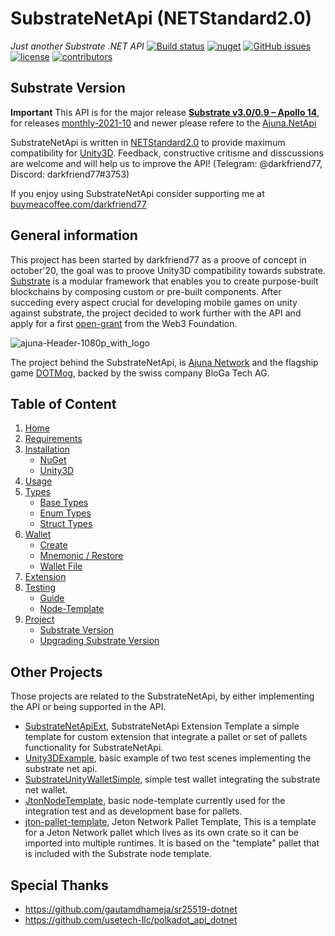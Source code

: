 # SubstrateNetApi (NETStandard2.0)
*Just another Substrate .NET API* 
[![Build status](https://ci.appveyor.com/api/projects/status/jsei7yv376en17rr?svg=true)](https://ci.appveyor.com/project/darkfriend77/substratenetapi)
[![nuget](https://img.shields.io/nuget/v/SubstrateNetApi)](https://ci.appveyor.com/project/darkfriend77/substratenetapi/build/artifacts)
[![GitHub issues](https://img.shields.io/github/issues/darkfriend77/SubstrateNetApi.svg)](https://github.com/darkfriend77/SubstrateNetApi/issues)
[![license](https://img.shields.io/github/license/darkfriend77/SubstrateNetApi)](https://github.com/darkfriend77/SubstrateNetApi/blob/origin/LICENSE)
[![contributors](https://img.shields.io/github/contributors/darkfriend77/SubstrateNetApi)](https://github.com/darkfriend77/SubstrateNetApi/graphs/contributors)

## Substrate Version
**Important** This API is for the major release [**Substrate v3.0/0.9 – Apollo 14**](https://github.com/paritytech/substrate/releases/tag/v3.0.0), for releases [monthly-2021-10](https://github.com/paritytech/substrate/releases/tag/monthly-2021-10) and newer please refere to the [Ajuna.NetApi](https://github.com/ajuna-network/Ajuna.NetApi)

SubstrateNetApi is written in [NETStandard2.0](https://docs.microsoft.com/en-us/dotnet/standard/net-standard) to provide maximum compatibility for [Unity3D](https://docs.unity3d.com/2020.2/Documentation/Manual/dotnetProfileSupport.html). Feedback, constructive critisme and disscussions are welcome and will help us to improve the API! (Telegram: @darkfriend77, Discord: darkfriend77#3753)

If you enjoy using SubstrateNetApi consider supporting me at [buymeacoffee.com/darkfriend77](https://www.buymeacoffee.com/darkfriend77)

## General information

This project has been started by darkfriend77 as a proove of concept in october'20, the goal was to proove Unity3D compatibility towards substrate. [Substrate](https://substrate.dev/) is a modular framework that enables you to create purpose-built blockchains by composing custom or pre-built components. After succeding every aspect crucial for developing mobile games on unity against substrate, the project decided to work further with the API and apply for a first [open-grant](https://github.com/w3f/Grants-Program/blob/master/applications/dotmog.md) from the Web3 Foundation.

![ajuna-Header-1080p_with_logo](https://user-images.githubusercontent.com/17710198/136851142-2e4158ff-a6a7-4d26-9ea5-9833d62da3fa.png)

The project behind the SubstrateNetApi, is [Ajuna Network](https://ajuna.io/) and the flagship game [DOTMog](dotmog.com), backed by the swiss company BloGa Tech AG.

## Table of Content

1. [Home](https://github.com/JetonNetwork/SubstrateNetApi/wiki)  
1. [Requirements](https://github.com/JetonNetwork/SubstrateNetApi/wiki/Requirements)  
1. [Installation](https://github.com/JetonNetwork/SubstrateNetApi/wiki/Installation)
   - [NuGet](https://github.com/JetonNetwork/SubstrateNetApi/wiki/Installation#substrate-in-net)
   - [Unity3D](https://github.com/JetonNetwork/SubstrateNetApi/wiki/Installation#substrate-in-unity3d)  
1. [Usage](https://github.com/JetonNetwork/SubstrateNetApi/wiki/Usage)  
1. [Types](https://github.com/JetonNetwork/SubstrateNetApi/wiki/Types#types)
   - [Base Types](https://github.com/JetonNetwork/SubstrateNetApi/wiki/Types#base-types)
   - [Enum Types](https://github.com/JetonNetwork/SubstrateNetApi/wiki/Types#enum-types)
   - [Struct Types](https://github.com/JetonNetwork/SubstrateNetApi/wiki/Types#struct-types)
1. [Wallet](https://github.com/JetonNetwork/SubstrateNetApi/wiki/Wallet) 
   - [Create](https://github.com/JetonNetwork/SubstrateNetApi/wiki/Wallet#create-a-new-wallet) 
   - [Mnemonic / Restore](https://github.com/JetonNetwork/SubstrateNetApi/wiki/Wallet#mnemonic--restore)
   - [Wallet File](https://github.com/JetonNetwork/SubstrateNetApi/wiki/Wallet#wallet-file)
1. [Extension](https://github.com/JetonNetwork/SubstrateNetApi/wiki/Extension#extension)
1. [Testing](https://github.com/JetonNetwork/SubstrateNetApi/wiki/Testing)  
   - [Guide](https://github.com/JetonNetwork/SubstrateNetApi/wiki/Testing#guide)    
   - [Node-Template](https://github.com/JetonNetwork/SubstrateNetApi/wiki/Testing#node-template)
1. [Project](https://github.com/JetonNetwork/SubstrateNetApi/wiki/Project#project)  
   - [Substrate Version](https://github.com/JetonNetwork/SubstrateNetApi/wiki/Project#substrate-version)
   - [Upgrading Substrate Version](https://github.com/JetonNetwork/SubstrateNetApi/wiki/Project#upgrading-substrate-version)

## Other Projects

Those projects are related to the SubstrateNetApi, by either implementing the API or being supported in the API.

- [SubstrateNetApiExt](https://github.com/JetonNetwork/SubstrateNetApiExt), SubstrateNetApi Extension Template a simple template for custom extension that integrate a pallet or set of pallets functionality for SubstrateNetApi.
- [Unity3DExample](https://github.com/dotmog/Unity3DExample), basic example of two test scenes implementing the substrate net api.
- [SubstrateUnityWalletSimple](https://github.com/dotmog/SubstrateUnityWalletSimple), simple test wallet integrating the substrate net wallet.
- [JtonNodeTemplate](https://github.com/JetonNetwork/JtonNodeTemplate), basic node-template currently used for the integration test and as development base for pallets.
- [jton-pallet-template](https://github.com/JetonNetwork/jton-pallet-template), Jeton Network Pallet Template, This is a template for a Jeton Network pallet which lives as its own crate so it can be imported into multiple runtimes. It is based on the "template" pallet that is included with the Substrate node template.

## Special Thanks
- https://github.com/gautamdhameja/sr25519-dotnet
- https://github.com/usetech-llc/polkadot_api_dotnet
